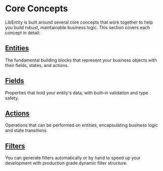 # Core Concepts

LibEntity is built around several core concepts that work together to help you build robust, maintainable business logic. This section covers each concept in detail:

## [Entities](/concepts/entities)
The fundamental building blocks that represent your business objects with their fields, states, and actions.

## [Fields](/concepts/fields)
Properties that hold your entity's data, with built-in validation and type safety.

## [Actions](/concepts/actions)
Operations that can be performed on entities, encapsulating business logic and state transitions.

## [Filters](/concepts/filters)
You can generate filters automatically or by hand to speed up your development with production grade dynamic filter structure.
